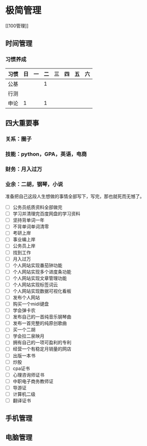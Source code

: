 # 极简管理
[[100管理]]

## 时间管理

### 习惯养成

| 习惯  | 日   | 一   | 二   | 三   | 四   | 五   | 六   |
| --- | --- | --- | --- | --- | --- | --- | --- |
| 公基  |     |     | 1   |     |     |     |     |
| 行测  |     |     |     |     |     |     |     |
| 申论  | 1   |     | 1   |     |     |     |     |

## 四大重要事

### 关系：圈子

### 技能：python，GPA，英语，电商

### 财务：月入过万

### 业余：二胡，钢琴，小说

准备把自己这段人生想做的事情全部写下，写完，那也就死而无憾了。
- [ ] 公务员纸质资料全部做完
- [ ] 学习并清理完百度网盘的学习资料
- [ ] 坚持背单词一年
- [ ] 不背单词单词清零
- [ ] 考研上岸
- [ ] 事业编上岸
- [ ] 公务员上岸
- [ ] 找到工作
- [ ] 月入过万
- [ ] 个人网站实现番茄钟功能
- [ ] 个人网站实现多个进度条功能
- [ ] 个人网站实现文章管理功能
- [ ] 个人网站实现标签词云
- [ ] 个人网站实现数据可视化看板
- [ ] 发布个人网站
- [ ] 购买一个midi键盘
- [ ] 学会弹卡农
- [ ] 发布自己的一首纯音乐钢琴曲
- [ ] 发布一首完整的纯原创歌曲
- [ ] 买一个二胡
- [ ] 学会拉二泉映月
- [ ] 拥有自己的一项可盈利的专利
- [ ] 经营一个有稳定月销量的网店
- [ ] 出版一本书
- [ ] 炒股
- [ ] cpa证书
- [ ] 心理咨询师证书
- [ ] 中职电子商务教师证
- [ ] 导游证
- [ ] 计算机二级
- [ ] 翻译证书
## 手机管理

## 电脑管理
